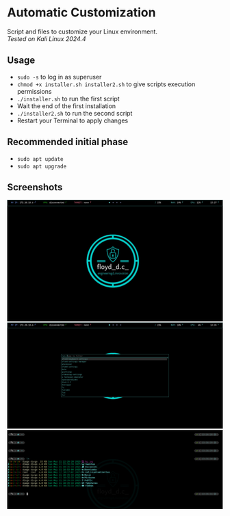 # Automatic Customization
Script and files to customize your Linux environment.<br> 
_Tested on Kali Linux 2024.4_

## Usage
- `sudo -s` to log in as superuser
- `chmod +x installer.sh installer2.sh` to give scripts execution permissions
- `./installer.sh` to run the first script
- Wait the end of the first installation
- `./installer2.sh` to run the second script
- Restart your Terminal to apply changes

## Recommended initial phase
- `sudo apt update`
- `sudo apt upgrade`

## Screenshots
<img src="screenshotDesktop.png" alt="screenshotDesktop">
<img src="screenshotRofi.png" alt="screenshotRofi">
<img src="screenshotTerminal.png" alt="screenshotTerminal">

